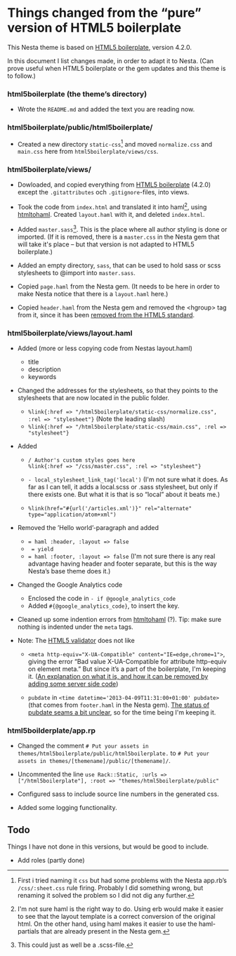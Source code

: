 Things changed from the “pure” version of HTML5 boilerplate
================================================

This Nesta theme is based on [HTML5 boilerplate](html5bp), version 4.2.0.

In this document I list changes made, in order to adapt it to Nesta. (Can prove useful when HTML5 boilerplate or the gem updates and this theme is to follow.)


### html5boilerplate (the theme’s directory)

* Wrote the `README.md` and added the text you are reading now.

### html5boilerplate/public/html5boilerplate/

* Created a new directory `static-css`[^ssh-rename] and moved `normalize.css` and `main.css` here from `html5boilerplate/views/css`.

[^ssh-rename]: First i tried naming it `css` but had some problems with the Nesta app.rb’s `/css/:sheet.css` rule firing. Probably I did something wrong, but renaming it solved the problem so I did not dig any further.

### html5boilerplate/views/

* Dowloaded, and copied everything from [HTML5 boilerplate](html5bp) (4.2.0) except the `.gitattributes` och `.gitignore`-files, into views.

* Took the code from `index.html` and translated it into haml[^haml vs erb], using [htmltohaml](http://htmltohaml.com/). Created `layout.haml` with it, and deleted `index.html`. 
[^haml vs erb]: I'm not sure haml is the right way to do. Using erb would make it easier to see that the layout template is a correct conversion of the original html. On the other hand, using haml makes it easier to use the haml-partials that are already present in the Nesta gem. 

* Added `master.sass`[^3]. This is the place where all author styling is done or imported. (If it is removed, there is a `master.css` in the Nesta gem that will take it's place – but that version is not adapted to HTML5 boilerplate.) 

* Added an empty directory, `sass`, that can be used to hold sass or scss stylesheets to @import into `master.sass`. 

* Copied `page.haml` from the Nesta gem. (It needs to be here in order to make Nesta notice that there is a `layout.haml` here.)

* Copied `header.haml` from the Nesta gem and removed the \<hgroup> tag from it, since it has been [removed from the HTML5 standard](http://www.webmonkey.com/2013/04/w3c-drops-hgroup-tag-from-html5-spec/).



[^3]: This could just as well be a .scss-file.



### html5boilerplate/views/layout.haml

* Added (more or less copying code from Nestas layout.haml)
	* title
	* description
	* keywords
	
* Changed the addresses for the stylesheets, so that they points to the stylesheets that are now located in the public folder.
	* `%link{:href => "/html5boilerplate/static-css/normalize.css", :rel => "stylesheet"}` (Note the leading slash)
	* `%link{:href => "/html5boilerplate/static-css/main.css", :rel => "stylesheet"}`
	
* Added
	* `/ Author's custom styles goes here`   
        `%link{:href => "/css/master.css", :rel => "stylesheet"}`
        
	* `- local_stylesheet_link_tag('local')` (I'm not sure what it does. As far as I can tell, it adds a local.scss or .sass stylesheet, but only if there exists one. But what it is that is so “local” about it beats me.)
	* `%link(href="#{url('/articles.xml')}" rel="alternate" type="application/atom+xml")`
      
*  Removed the ’Hello world’-paragraph and added
	* `= haml :header, :layout => false`
	* ` = yield`
	* `= haml :footer, :layout => false`   (I'm not sure there is any real advantage having header and footer separate, but this is the way Nesta’s base theme does it.)
	
* Changed the Google Analytics code	
	* Enclosed the code in `- if @google_analytics_code`
	* Added `#{@google_analytics_code}`, to insert the key.
	
* Cleaned up some indention errors from [htmltohaml](http://htmltohaml.com/) (?). Tip: make sure nothing is indented under the `meta` tags.

* Note: The [HTML5 validator](http://validator.w3.org/) does not like 
	
	* `<meta http-equiv="X-UA-Compatible" content="IE=edge,chrome=1">`, giving the error “Bad value X-UA-Compatible for attribute http-equiv on element meta.” But since it’s a part of the boilerplate, I'm keeping it. ([An explanation on what it is, and how it can be removed by adding some server side code](http://www.validatethis.co.uk/news/fix-bad-value-x-ua-compatible-once-and-for-all/)) 
	
	* `pubdate` in `<time datetime='2013-04-09T11:31:00+01:00' pubdate>` (that comes from `footer.haml` in the Nesta gem). [The status of pubdate seams a bit unclear](http://www.brucelawson.co.uk/2012/best-of-time/), so for the time being I'm keeping it. 


### html5boilderplate/app.rp

* Changed the comment `# Put your assets in themes/html5boilerplate/public/html5boilerplate.` to `# Put your assets in themes/[themename]/public/[themename]/`.

* Uncommented the line `use Rack::Static, :urls => ["/html5boilerplate"], :root => "themes/html5boilerplate/public"`

* Configured sass to include source line numbers in the generated css.

* Added some logging functionality.


## Todo

Things I have not done in this versions, but would be good to include.

* Add roles (partly done)









